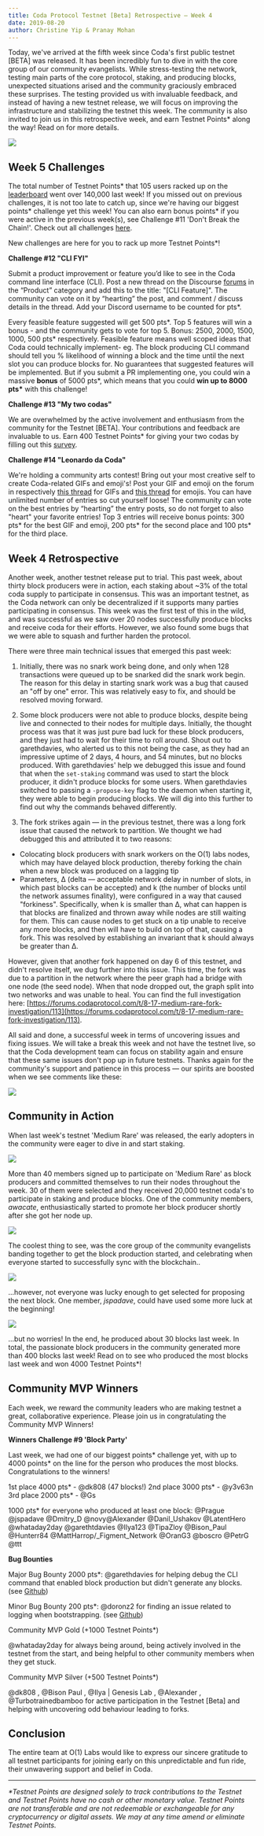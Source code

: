 ```yaml
---
title: Coda Protocol Testnet [Beta] Retrospective — Week 4
date: 2019-08-20
author: Christine Yip & Pranay Mohan
---
```


Today, we've arrived at the fifth week since Coda's first public testnet [BETA] was released. It has been incredibly fun to dive in with the core group of our community evangelists. While stress-testing the network, testing main parts of the core protocol, staking, and producing blocks, unexpected situations arised and the community graciously embraced these surprises. The testing provided us with invaluable feedback, and instead of having a new testnet release, we will focus on improving the infrastructure and stabilizing the testnet this week. The community is also invited to join us in this retrospective week, and earn Testnet Points\* along the way! Read on for more details.

![](https://miro.medium.com/max/3520/1*JKk8rrJ2-tCrPe8s9kheEg.jpeg)

## Week 5 Challenges

The total number of Testnet Points\* that 105 users racked up on the [leaderboard](http://bit.ly/TestnetBetaLeaderboard) went over 140,000 last week! If you missed out on previous challenges, it is not too late to catch up, since we're having our biggest points\* challenge yet this week! You can also earn bonus points\* if you were active in the previous week(s), see Challenge #11 'Don't Break the Chain!'. Check out all challenges [here](https://codaprotocol.com/testnet.html).

New challenges are here for you to rack up more Testnet Points\*! 

**Challenge #12 "CLI FYI"**

Submit a product improvement or feature you’d like to see in the Coda command line interface (CLI). Post a new thread on the Discourse [forums](http://forums.codaprotocol.com) in the “Product” category and add this to the title: "[CLI Feature]". The community can vote on it by “hearting” the post, and comment / discuss details in the thread. Add your Discord username to be counted for pts\*.

Every feasible feature suggested will get 500 pts\*. Top 5 features will win a bonus - and the community gets to vote for top 5. Bonus: 2500, 2000, 1500, 1000, 500 pts\* respectively. Feasible feature means well scoped ideas that Coda could technically implement- eg. The block producing CLI command should tell you % likelihood of winning a block and the time until the next slot you can produce blocks for. No guarantees that suggested features will be implemented. But if you submit a PR implementing one, you could win a massive **bonus** of 5000 pts\*, which means that you could **win up to 8000 pts\*** with this challenge!

**Challenge #13 "My two codas"**

We are overwhelmed by the active involvement and enthusiasm from the community for the Testnet [BETA]. Your contributions and feedback are invaluable to us. Earn 400 Testnet Points\* for giving your two codas by filling out this [survey](http://bit.ly/CommunityRetro).

**Challenge #14 "Leonardo da Coda"**

We're holding a community arts contest! Bring out your most creative self to create Coda-related GIFs and emoji's! Post your GIF and emoji on the forum in respectively [this thread](https://forums.codaprotocol.com/t/community-art-contest-leonardo-da-coda/) for GIFs and [this thread](https://forums.codaprotocol.com/t/community-art-contest-emojis/) for emojis. You can have unlimited number of entries so cut yourself loose! The community can vote on the best entries by “hearting” the entry posts, so do not forget to also "heart" your favorite entries! Top 3 entries will receive bonus points: 300 pts\* for the best GIF and emoji, 200 pts\* for the second place and 100 pts\* for the third place. 

## Week 4 Retrospective

Another week, another testnet release put to trial. This past week, about thirty block producers were in action, each staking about ~3% of the total coda supply to participate in consensus. This was an important testnet, as the Coda network can only be decentralized if it supports many parties participating in consensus. This week was the first test of this in the wild, and was successful as we saw over 20 nodes successfully produce blocks and receive coda for their efforts. However, we also found some bugs that we were able to squash and further harden the protocol.

There were three main technical issues that emerged this past week:

1) Initially, there was no snark work being done, and only when 128 transactions were queued up to be snarked did the snark work begin. The reason for this delay in starting snark work was a bug that caused an "off by one" error. This was relatively easy to fix, and should be resolved moving forward.

2) Some block producers were not able to produce blocks, despite being live and connected to their nodes for multiple days. Initially, the thought process was that it was just pure bad luck for these block producers, and they just had to wait for their time to roll around. Shout out to garethdavies, who alerted us to this not being the case, as they had an impressive uptime of 2 days, 4 hours, and 54 minutes, but no blocks produced. With garethdavies' help we debugged this issue and found that when the `set-staking` command was used to start the block producer, it didn't produce blocks for some users. When garethdavies switched to passing a `-propose-key` flag to the daemon when starting it, they were able to begin producing blocks. We will dig into this further to find out why the commands behaved differently.

3) The fork strikes again — in the previous testnet, there was a long fork issue that caused the network to partition. We thought we had debugged this and attributed it to two reasons: 

- Colocating block producers with snark workers on the O(1) labs nodes, which may have delayed block production, thereby forking the chain when a new block was produced on a lagging tip
- Parameters, Δ (delta — acceptable network delay in number of slots, in which past blocks can be accepted) and k (the number of blocks until the network assumes finality), were configured in a way that caused "forkiness". Specifically, when k is smaller than Δ, what can happen is that blocks are finalized and thrown away while nodes are still waiting for them. This can cause nodes to get stuck on a tip unable to receive any more blocks, and then will have to build on top of that, causing a fork. This was resolved by establishing an invariant that k should always be greater than Δ.

However, given that another fork happened on day 6 of this testnet, and didn't resolve itself, we dug further into this issue. This time, the fork was due to a partition in the network where the peer graph had a bridge with one node (the seed node). When that node dropped out, the graph split into two networks and was unable to heal. You can find the full investigation here: [https://forums.codaprotocol.com/t/8-17-medium-rare-fork-investigation/113](https://forums.codaprotocol.com/t/8-17-medium-rare-fork-investigation/113).

All said and done, a successful week in terms of uncovering issues and fixing issues. We will take a break this week and not have the testnet live, so that the Coda development team can focus on stability again and ensure that these same issues don't pop up in future testnets. Thanks again for the community's support and patience in this process — our spirits are boosted when we see comments like these:

![](https://miro.medium.com/max/2760/1*EkWF1VqVlqC4qDdRgcVe5Q.png)

## Community in Action

When last week's testnet 'Medium Rare' was released, the early adopters in the community were eager to dive in and start staking.

![](https://miro.medium.com/max/1110/1*I7-W3OvMK4GomvClavebng.png)

More than 40 members signed up to participate on 'Medium Rare' as block producers and committed themselves to run their nodes throughout the week. 30 of them were selected and they received 20,000 testnet coda's to participate in staking and produce blocks. One of the community members, *awacate*, enthusiastically started to promote her block producer shortly after she got her node up.

![](https://miro.medium.com/max/1178/1*NoDGjOKli_PuI8zx1F-HtQ.png)

The coolest thing to see, was the core group of the community evangelists banding together to get the block production started, and celebrating when everyone started to successfully sync with the blockchain..

![](https://miro.medium.com/max/1112/1*DMoy--u1csfUYJMHdEZs6Q.png)

...however, not everyone was lucky enough to get selected for proposing the next block. One member, *jspadave*, could have used some more luck at the beginning!

![](https://miro.medium.com/max/1108/1*5VAV9wyZs3QfMlDpSasTRw.png)

...but no worries! In the end, he produced about 30 blocks last week. In total, the passionate block producers in the community generated more than 400 blocks last week! Read on to see who produced the most blocks last week and won 4000 Testnet Points\*!

## Community MVP Winners

Each week, we reward the community leaders who are making testnet a great, collaborative experience. Please join us in congratulating the Community MVP Winners!

**Winners Challenge #9 'Block Party'**

Last week, we had one of our biggest points\* challenge yet, with up to 4000 points\* on the line for the person who produces the most blocks. Congratulations to the winners!

1st place 4000 pts\* - @dk808 (47 blocks!)
2nd place 3000 pts\* - @y3v63n
3rd place 2000 pts\* - @Gs

1000 pts\* for everyone who produced at least one block:
@Prague
@jspadave
@Dmitry_D
@novy@Alexander
@Danil_Ushakov
@LatentHero
@whataday2day
@garethtdavies
@Ilya123
@TipaZloy
@Bison_Paul
@Hunterr84
@MattHarrop/_Figment_Network
@OranG3
@boscro
@PetrG
@ttt

**Bug Bounties**

Major Bug Bounty 2000 pts\*: @garethdavies for helping debug the CLI command that enabled block production but didn't generate any blocks. (see [Github](https://github.com/CodaProtocol/coda/issues/3234))

Minor Bug Bounty 200 pts\*: @doronz2 for finding an issue related to logging when bootstrapping. (see [Github](https://github.com/CodaProtocol/coda/issues/3172))

Community MVP Gold (+1000 Testnet Points\*)

@whataday2day for always being around, being actively involved in the testnet from the start, and being helpful to other community members when they get stuck.

Community MVP Silver (+500 Testnet Points\*)

@dk808 , @Bison Paul , @Ilya | Genesis Lab , @Alexander , @Turbotrainedbamboo for active participation in the Testnet [Beta] and helping with uncovering odd behaviour leading to forks.

## Conclusion

The entire team at O(1) Labs would like to express our sincere gratitude to all testnet participants for joining early on this unpredictable and fun ride, their unwavering support and belief in Coda.

---

*\*Testnet Points are designed solely to track contributions to the Testnet and Testnet Points have no cash or other monetary value. Testnet Points are not transferable and are not redeemable or exchangeable for any cryptocurrency or digital assets. We may at any time amend or eliminate Testnet Points.*
